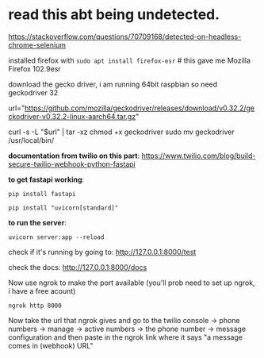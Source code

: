 
# read this abt being undetected.
https://stackoverflow.com/questions/70709168/detected-on-headless-chrome-selenium

installed firefox with 
`sudo apt install firefox-esr` # this gave me Mozilla Firefox 102.9esr

download the gecko driver, i am running 64bit raspbian so need geckodriver 32

url="https://github.com/mozilla/geckodriver/releases/download/v0.32.2/geckodriver-v0.32.2-linux-aarch64.tar.gz"

curl -s -L "$url" | tar -xz
chmod +x geckodriver
sudo mv geckodriver /usr/local/bin/


**documentation from twilio on this part**:
https://www.twilio.com/blog/build-secure-twilio-webhook-python-fastapi

**to get fastapi working**:
```
pip install fastapi
```
```
pip install "uvicorn[standard]"
```

**to run the server**:
```
uvicorn server:app --reload
```


check if it's running by going to: http://127.0.0.1:8000/test

check the docs: http://127.0.0.1:8000/docs

Now use ngrok to make the port available (you'll prob need to set up ngrok, i have a free acount)
```
ngrok http 8000
```

Now take the url that ngrok gives and go to the twilio console -> phone numbers -> manage -> active numbers -> the phone number -> message configuration and then paste in the ngrok link where it says "a message comes in (webhook) URL"


